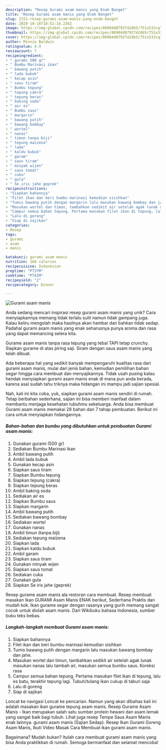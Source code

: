 ```yaml
---
description: "Resep Gurami asam manis yang Enak Banget"
title: "Resep Gurami asam manis yang Enak Banget"
slug: 2151-resep-gurami-asam-manis-yang-enak-banget
date: 2020-10-16T18:52:14.236Z
image: https://img-global.cpcdn.com/recipes/06984d8792742db5/751x532cq70/gurami-asam-manis-foto-resep-utama.jpg
thumbnail: https://img-global.cpcdn.com/recipes/06984d8792742db5/751x532cq70/gurami-asam-manis-foto-resep-utama.jpg
cover: https://img-global.cpcdn.com/recipes/06984d8792742db5/751x532cq70/gurami-asam-manis-foto-resep-utama.jpg
author: Minnie Baldwin
ratingvalue: 4.9
reviewcount: 7
recipeingredient:
- " gurami 500 gr"
- " Bumbu Marinasi ikan"
- " bawang putih"
- " lada bubuk"
- " kecap asin"
- " saus tiram"
- " Bumbu tepung"
- " tepung cakra"
- " tepung beras"
- " baking soda"
- " air es"
- " Bumbu saus"
- " margarin"
- " bawang putih"
- " bawang bombay"
- " wortel"
- " nanas"
- " timun tanpa biji"
- " tepung maizena"
- " lada"
- " kaldu bubuk"
- " garam"
- " saus tiram"
- " minyak wijen"
- " saus tomat"
- " cuka"
- " gula"
- " Se iris jahe geprek"
recipeinstructions:
- "Siapkan bahannya"
- "Filet ikan dan beri bumbu marinasi kemudian sisihkan"
- "Tumis bawang putih dengan margarin lalu masukan bawang bombay dan jahe."
- "Masukan wortel dan timun, tambahkan sedikit air setelah agak lunak masukan nanas lalu tambah air, masukan semua bumbu saus. Koreksi rasa"
- "Campur semua bahan tepung. Pertama masukan filet ikan di tepung, lalu es batu, terakhir tepung lagi. Tubuh/tulang ikan cukup di taburi saja"
- "Lalu di goreng"
- "Siap di sajikan"
categories:
- Resep
tags:
- gurami
- asam
- manis

katakunci: gurami asam manis 
nutrition: 168 calories
recipecuisine: Indonesian
preptime: "PT37M"
cooktime: "PT42M"
recipeyield: "2"
recipecategory: Dinner

---
```



![Gurami asam manis](https://img-global.cpcdn.com/recipes/06984d8792742db5/751x532cq70/gurami-asam-manis-foto-resep-utama.jpg)

Anda sedang mencari inspirasi resep gurami asam manis yang unik? Cara menyiapkannya memang tidak terlalu sulit namun tidak gampang juga. Kalau keliru mengolah maka hasilnya akan hambar dan bahkan tidak sedap. Padahal gurami asam manis yang enak seharusnya punya aroma dan rasa yang dapat memancing selera kita.

Gurame asam manis tanpa rasa tepung yang tebal TAPI tetap crunchy. Siapkan gurame di atas piring saji. Siram dengan saus asam manis yang telah dibuat.

Ada beberapa hal yang sedikit banyak mempengaruhi kualitas rasa dari gurami asam manis, mulai dari jenis bahan, kemudian pemilihan bahan segar hingga cara membuat dan menyajikannya. Tidak usah pusing kalau hendak menyiapkan gurami asam manis enak di mana pun anda berada, karena asal sudah tahu triknya maka hidangan ini mampu jadi sajian spesial.


Nah, kali ini kita coba, yuk, siapkan gurami asam manis sendiri di rumah. Tetap berbahan sederhana, sajian ini bisa memberi manfaat dalam membantu menjaga kesehatan tubuhmu sekeluarga. Anda bisa membuat Gurami asam manis memakai 28 bahan dan 7 tahap pembuatan. Berikut ini cara untuk menyiapkan hidangannya.

<!--inarticleads1-->

##### Bahan-bahan dan bumbu yang dibutuhkan untuk pembuatan Gurami asam manis:

1. Gunakan  gurami (500 gr)
1. Sediakan  Bumbu Marinasi ikan
1. Ambil  bawang putih
1. Ambil  lada bubuk
1. Gunakan  kecap asin
1. Siapkan  saus tiram
1. Siapkan  Bumbu tepung
1. Siapkan  tepung (cakra)
1. Siapkan  tepung beras
1. Ambil  baking soda
1. Sediakan  air es
1. Siapkan  Bumbu saus
1. Siapkan  margarin
1. Ambil  bawang putih
1. Sediakan  bawang bombay
1. Sediakan  wortel
1. Gunakan  nanas
1. Ambil  timun (tanpa biji)
1. Sediakan  tepung maizena
1. Siapkan  lada
1. Siapkan  kaldu bubuk
1. Ambil  garam
1. Siapkan  saus tiram
1. Gunakan  minyak wijen
1. Siapkan  saus tomat
1. Sediakan  cuka
1. Gunakan  gula
1. Siapkan  Se iris jahe (geprek)


Resep gurame asam manis ala restoran cara membuat. Resep membuat masakan Ikan GURAMI Asam Manis ENAK berikut, Sederhana Praktis dan mudah kok. Ikan gurame segar dengan rasanya yang gurih memang sangat cocok untuk diolah asam manis. Dari Wikibuku bahasa Indonesia, sumber buku teks bebas. 

<!--inarticleads2-->

##### Langkah-langkah membuat Gurami asam manis:

1. Siapkan bahannya
1. Filet ikan dan beri bumbu marinasi kemudian sisihkan
1. Tumis bawang putih dengan margarin lalu masukan bawang bombay dan jahe.
1. Masukan wortel dan timun, tambahkan sedikit air setelah agak lunak masukan nanas lalu tambah air, masukan semua bumbu saus. Koreksi rasa
1. Campur semua bahan tepung. Pertama masukan filet ikan di tepung, lalu es batu, terakhir tepung lagi. Tubuh/tulang ikan cukup di taburi saja
1. Lalu di goreng
1. Siap di sajikan


Loncat ke navigasi Loncat ke pencarian. Namun yang akan dibahas kali ini adalah masakan ikan gurame tepung asam manis. Resep Gurame Asam Manis - Ikan merupakan salah satu sumber protein hewani dan asam lemak yang sangat baik bagi tubuh. Lihat juga resep Tempe Saus Asam Manis enak lainnya. gurami asam manis (Sajian Sedap). Resep Ikan Gurami Goreng Asam Manis, Ikuti Video Masak Cara Membuat ikan gurami asam manis. 

Bagaimana? Mudah bukan? Itulah cara membuat gurami asam manis yang bisa Anda praktikkan di rumah. Semoga bermanfaat dan selamat mencoba!
